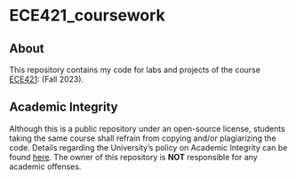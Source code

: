 # ECE421_coursework

## About
This repository contains my code for labs and projects of the course [ECE421](https://engineering.calendar.utoronto.ca/course/ece421h1):  (Fall 2023).

## Academic Integrity
Although this is a public repository under an open-source license, students taking the same course shall refrain from copying and/or plagiarizing the code. Details regarding the University’s policy on Academic Integrity can be found [here](https://www.academicintegrity.utoronto.ca/). The owner of this repository is **NOT** responsible for any academic offenses.
